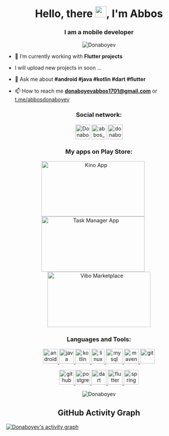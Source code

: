 <h1 align="center">Hello, there <img src="https://raw.githubusercontent.com/wasabeef/wasabeef/master/icons/wave.gif" width="30px" height="30px">, I'm Abbos</h1>
<h3 align="center">I am a mobile developer</h3>

<p align="center"> <img src="https://komarev.com/ghpvc/?username=Donaboyev" alt="Donaboyev" /> </p>

- 🌱 I’m currently working with **Flutter projects**

- I will upload new projects in soon ...

- 💬 Ask me about **#android #java #kotlin #dart #flutter**

- 📫 How to reach me **donaboyevabbos1701@gmail.com** or [t.me/abbosdonaboyev](https://t.me/abbosdonaboyev)

<p align="center">
<h3 align="center">Social network:</h3>
</p>

<p align="center">  <a href="https://t.me/abbosdonaboyev" target="blank"><img align="middle" src="https://user-images.githubusercontent.com/56734609/104541252-13357480-5643-11eb-896c-cec4e18ce112.png" alt="Donaboyev" height="40" width="40" /></a>
<a href="https://instagram.com/abbos_donaboyev" target="blank"><img align="middle" src="https://user-images.githubusercontent.com/56734609/104541419-69a2b300-5643-11eb-971f-039c9fc60eb3.png" alt="abbos_donaboyev" height="40" width="40" /></a>
<a href="https://www.linkedin.com/in/donaboyev/" target="blank"><img align="middle" src="https://user-images.githubusercontent.com/56734609/132330172-e4bb01cc-dbac-457b-9378-193e00142f13.png" alt="donaboyev" height="40" width="40" /></a></p>

<p align="center">
<h3 align="center">My apps on Play Store:</h3>
</p>

<p align="center">  
<a href="https://play.google.com/store/apps/details?id=com.donaboyev.kinoapp" target="blank"><img align="middle" src="https://user-images.githubusercontent.com/56734609/132330711-3876ab9b-680c-4a7b-817f-d69c3ef3982d.png" alt="Kino App" height="150" width="280" /></a>
&nbsp; &nbsp; &nbsp; &nbsp; 
<a href="https://play.google.com/store/apps/details?id=com.donaboyev.tugatdim" target="blank"><img align="middle" src="https://user-images.githubusercontent.com/56734609/132330730-f7618c44-5298-4229-a1a5-5d22234c5541.png" alt="Task Manager App" height="150" width="280" /></a>
  &nbsp; &nbsp; &nbsp; &nbsp; 
<a href="https://play.google.com/store/apps/details?id=uz.vibo.marketplace" target="blank"><img align="middle" src="https://user-images.githubusercontent.com/56734609/154796853-a1543cc9-6821-4b3d-809a-63a5315b53cf.png" alt="Vibo Marketplace" height="150" width="280" /></a>
</p>


<h3 align="center">Languages and Tools:</h3>


<p align="center">  
  <a href="https://developer.android.com" target="_blank"> <img src="https://user-images.githubusercontent.com/56734609/104542135-c2bf1680-5644-11eb-86cb-c0584c5a7208.png" alt="android" width="40" height="40"/>
  </a> </a> </a> </a> </a> </a>
  <a href="https://www.java.com" target="_blank"> <img src="https://user-images.githubusercontent.com/56734609/104541549-a1115f80-5643-11eb-9022-528543fdd0af.png" alt="java" width="40" height="40"/>
</a> 
<a href="https://kotlinlang.org" target="_blank"> <img src="https://user-images.githubusercontent.com/56734609/104541639-d4ec8500-5643-11eb-94aa-bb6dae939c67.png" alt="kotlin" width="40" height="40"/> 
</a> 
<a href="https://www.linux.org/" target="_blank"> <img src="https://user-images.githubusercontent.com/56734609/104542721-e8005480-5645-11eb-9980-28b7e7e4db38.png" alt="linux" width="35" height="40"/> 
</a> 
<a href="https://www.mysql.com/" target="_blank"> <img src="https://user-images.githubusercontent.com/56734609/105128271-838d3b80-5b04-11eb-81e6-8ad05957b4d5.png" alt="mysql" width="45" height="40"/> 
</a> 
<a href="https://maven.apache.org/" target="_blank"> <img src="https://user-images.githubusercontent.com/56734609/106140532-b680a080-6190-11eb-9b8a-c28d46984655.png" alt="maven" width="40" height="40"/> 
</a>
<a href="https://git-scm.com/" target="_blank"> <img src="https://user-images.githubusercontent.com/56734609/106285172-f6658780-6265-11eb-903b-fe5d85504ffd.png" alt="git" width="40" height="40"/> 
</a>
</p>

<p align="center">  
<a href="https://github.com/" target="_blank"> <img src="https://user-images.githubusercontent.com/56734609/106285505-64aa4a00-6266-11eb-9507-fca28ab4d534.png" alt="github" width="40" height="40"/> 
</a>
<a href="https://www.postgresql.org/" target="_blank"> <img src="https://user-images.githubusercontent.com/56734609/117447213-a417bf00-af56-11eb-8698-0d22c4582b2f.png" alt="postgresql" width="40" height="40"/> 
</a>
<a href="https://dart.dev/" target="_blank"> <img src="https://user-images.githubusercontent.com/56734609/117447489-07a1ec80-af57-11eb-8b06-7fc5a528a58a.png" alt="dart" width="40" height="40"/> 
</a>
<a href="http://flutter.dev/" target="_blank"> <img src="https://user-images.githubusercontent.com/56734609/117447820-6a938380-af57-11eb-91f1-f91abe8176dd.png" alt="flutter" width="40" height="40"/> 
</a>
<a href="https://spring.io/projects/spring-boot" target="_blank"> <img src="https://user-images.githubusercontent.com/56734609/118387437-039d5b00-b638-11eb-9814-4998b2d2ffe3.png" alt="spring boot" width="40" height="40"/> 
</a>
</p>


<p align="center"><img align="center" src="https://github-readme-stats.vercel.app/api/top-langs/?username=Donaboyev&langs_count=10&theme=tokyonight" alt="Donaboyev" /></p>

<h2 align="center">GitHub Activity Graph</h2>
<!-- https://github.com/Donaboyev/github-readme-activity-graph -->
<a href="https://github.com/Donaboyev/Donaboyev"><img alt="Donaboyev's activity graph" src="https://activity-graph.herokuapp.com/graph?username=Donaboyev&bg_color=0e2239&color=58a6ff&line=114a88&point=58a6ff&hide_border=true" /></a>

